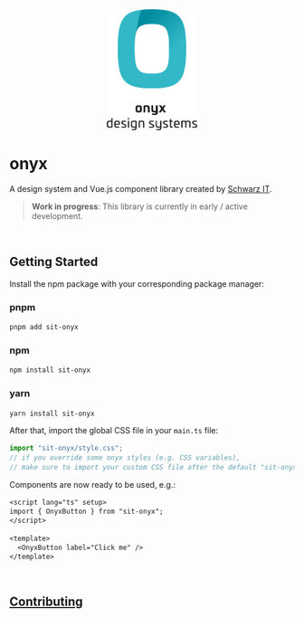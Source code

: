 <div align="center">
  <picture>
    <source media="(prefers-color-scheme: dark)" srcset="https://raw.githubusercontent.com/SchwarzIT/onyx/main/.github/onyx-logo-light.svg">
    <source media="(prefers-color-scheme: light)" srcset="https://raw.githubusercontent.com/SchwarzIT/onyx/main/.github/onyx-logo-dark.svg">
    <img alt="onyx logo" src="https://raw.githubusercontent.com/SchwarzIT/onyx/main/.github/onyx-logo-dark.svg" width="160px">
  </picture>
</div>

# onyx

A design system and Vue.js component library created by [Schwarz IT](https://it.schwarz).

> **Work in progress**: This library is currently in early / active development.

<br />

## Getting Started

Install the npm package with your corresponding package manager:

### pnpm

```sh
pnpm add sit-onyx
```

### npm

```sh
npm install sit-onyx
```

### yarn

```sh
yarn install sit-onyx
```

After that, import the global CSS file in your `main.ts` file:

```ts
import "sit-onyx/style.css";
// if you override some onyx styles (e.g. CSS variables),
// make sure to import your custom CSS file after the default "sit-onyx/style.css"
```

Components are now ready to be used, e.g.:

```vue
<script lang="ts" setup>
import { OnyxButton } from "sit-onyx";
</script>

<template>
  <OnyxButton label="Click me" />
</template>
```

<br />

## [Contributing](../../CONTRIBUTING.md)
